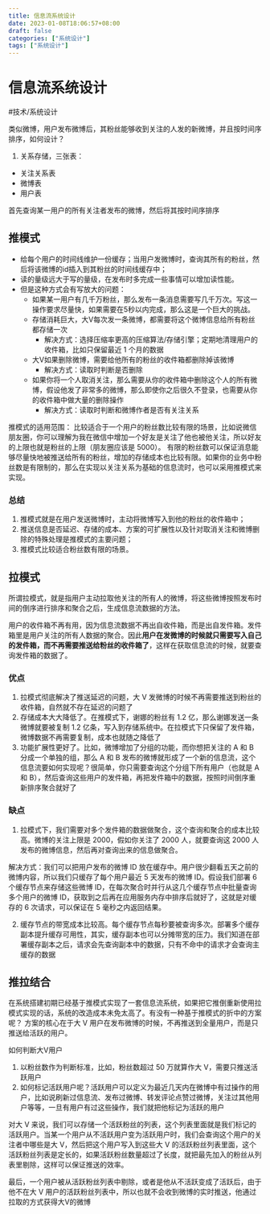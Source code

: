 ```yaml
---
title: 信息流系统设计
date: 2023-01-08T18:06:57+08:00
draft: false
categories: ["系统设计"]
tags: ["系统设计"]
---
```


# 信息流系统设计
#技术/系统设计

类似微博，用户发布微博后，其粉丝能够收到关注的人发的新微博，并且按时间序排序，如何设计？

1. 关系存储，三张表：
- 关注关系表
- 微博表
- 用户表

首先查询某一用户的所有关注者发布的微博，然后将其按时间序排序

## 推模式
- 给每个用户的时间线维护一份缓存；当用户发微博时，查询其所有的粉丝，然后将该微博的id插入到其粉丝的时间线缓存中；
- 读的量级远大于写的量级，在发布时多完成一些事情可以增加读性能。
- 但是这种方式会有写放大的问题：
	- 如果某一用户有几千万粉丝，那么发布一条消息需要写几千万次。写这一操作要求尽量快，如果需要在5秒以内完成，那么这是一个巨大的挑战。
	- 存储消耗巨大，大V每次发一条微博，都需要将这个微博信息给所有粉丝都存储一次
		- 解决方式：选择压缩率更高的压缩算法/存储引擎；定期地清理用户的收件箱，比如只保留最近 1 个月的数据
	- 大V如果删除微博，需要给他所有的粉丝的收件箱都删除掉该微博
		- 解决方式：读取时判断是否删除
	- 如果你将一个人取消关注，那么需要从你的收件箱中删除这个人的所有微博，假设他发了非常多的微博，那么即使你之后很久不登录，也需要从你的收件箱中做大量的删除操作
		- 解决方式：读取时判断和微博作者是否有关注关系

推模式的适用范围：
比较适合于一个用户的粉丝数比较有限的场景，比如说微信朋友圈，你可以理解为我在微信中增加一个好友是关注了他也被他关注，所以好友的上限也就是粉丝的上限（朋友圈应该是 5000）。
有限的粉丝数可以保证消息能够尽量快地被推送给所有的粉丝，增加的存储成本也比较有限。如果你的业务中粉丝数是有限制的，那么在实现以关注关系为基础的信息流时，也可以采用推模式来实现。

### 总结
1. 推模式就是在用户发送微博时，主动将微博写入到他的粉丝的收件箱中；
2. 推送信息是否延迟、存储的成本、方案的可扩展性以及针对取消关注和微博删除的特殊处理是推模式的主要问题；
3. 推模式比较适合粉丝数有限的场景。

## 拉模式
所谓拉模式，就是指用户主动拉取他关注的所有人的微博，将这些微博按照发布时间的倒序进行排序和聚合之后，生成信息流数据的方法。

用户的收件箱不再有用，因为信息流数据不再出自收件箱，而是出自发件箱。发件箱里是用户关注的所有人数据的聚合。因此**用户在发微博的时候就只需要写入自己的发件箱，而不再需要推送给粉丝的收件箱了**，这样在获取信息流的时候，就要查询发件箱的数据了。

### 优点
1. 拉模式彻底解决了推送延迟的问题，大 V 发微博的时候不再需要推送到粉丝的收件箱，自然就不存在延迟的问题了
2. 存储成本大大降低了。在推模式下，谢娜的粉丝有 1.2 亿，那么谢娜发送一条微博就要被复制 1.2 亿条，写入到存储系统中。在拉模式下只保留了发件箱，微博数据不再需要复制，成本也就随之降低了
3. 功能扩展性更好了。比如，微博增加了分组的功能，而你想把关注的 A 和 B 分成一个单独的组，那么 A 和 B 发布的微博就形成了一个新的信息流，这个信息流要如何实现呢？很简单，你只需要查询这个分组下所有用户（也就是 A 和 B），然后查询这些用户的发件箱，再把发件箱中的数据，按照时间倒序重新排序聚合就好了

### 缺点
1. 拉模式下，我们需要对多个发件箱的数据做聚合，这个查询和聚合的成本比较高。微博的关注上限是 2000，假如你关注了 2000 人，就要查询这 2000 人发布的微博信息，然后再对查询出来的信息做聚合。

解决方式：我们可以把用户发布的微博 ID 放在缓存中。用户很少翻看五天之前的微博内容，所以我们只缓存了每个用户最近 5 天发布的微博 ID。假设我们部署 6 个缓存节点来存储这些微博 ID，在每次聚合时并行从这几个缓存节点中批量查询多个用户的微博 ID，获取到之后再在应用服务内存中排序后就好了，这就是对缓存的 6 次请求，可以保证在 5 毫秒之内返回结果。

2. 缓存节点的带宽成本比较高。每个缓存节点每秒要被查询多次。部署多个缓存副本提升缓存可用性，其实，缓存副本也可以分摊带宽的压力。我们知道在部署缓存副本之后，请求会先查询副本中的数据，只有不命中的请求才会查询主缓存的数据

## 推拉结合
在系统搭建初期已经基于推模式实现了一套信息流系统，如果把它推倒重新使用拉模式实现的话，系统的改造成本未免太高了。有没有一种基于推模式的折中的方案呢？
方案的核心在于大 V 用户在发布微博的时候，不再推送到全量用户，而是只推送给活跃的用户。

如何判断大V用户
1. 以粉丝数作为判断标准，比如，粉丝数超过 50 万就算作大 V，需要只推送活跃用户
2. 如何标记活跃用户呢？活跃用户可以定义为最近几天内在微博中有过操作的用户，比如说刷新过信息流、发布过微博、转发评论点赞过微博，关注过其他用户等等，一旦有用户有过这些操作，我们就把他标记为活跃的用户

对大 V 来说，我们可以存储一个活跃粉丝的列表，这个列表里面就是我们标记的活跃用户。当某一个用户从不活跃用户变为活跃用户时，我们会查询这个用户的关注者中哪些是大 V，然后把这个用户写入到这些大 V 的活跃粉丝列表里面，这个活跃粉丝列表是定长的，如果活跃粉丝数量超过了长度，就把最先加入的粉丝从列表里剔除，这样可以保证推送的效率。

最后，一个用户被从活跃粉丝列表中剔除，或者是他从不活跃变成了活跃后，由于他不在大 V 用户的活跃粉丝列表中，所以也就不会收到微博的实时推送，他通过拉取的方式获得大V的微博